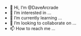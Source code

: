 - 👋 Hi, I’m @DaveArcrade
- 👀 I’m interested in ...
- 🌱 I’m currently learning ...
- 💞️ I’m looking to collaborate on ...
- 📫 How to reach me ...

<!---
DaveArcrade/DaveArcrade is a ✨ special ✨ repository because its `README.md` (this file) appears on your GitHub profile.
You can click the Preview link to take a look at your changes.
--->
